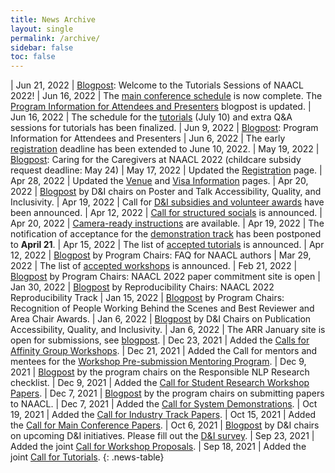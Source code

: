 ```yaml
---
title: News Archive
layout: single
permalink: /archive/
sidebar: false
toc: false
---
```


<style>
.news-table { font-size: .9em; }
.news-table tr td:nth-child(1) { font-weight: bold; width: 10em; }
</style>

| Jun 21, 2022 | [Blogpost](/blog/welcome-to-tutorials/): Welcome to the Tutorials Sessions of NAACL 2022!
| Jun 16, 2022 | The [main conference schedule](/program/schedule/) is now complete. The [Program Information for Attendees and Presenters](/blog/information-for-attendees-and-presenters/) blogpost is updated.
| Jun 16, 2022 | The schedule for the [tutorials](/program/tutorials/) (July 10) and extra Q&A sessions for tutorials has been finalized.
| Jun 9, 2022 | [Blogpost](/blog/information-for-attendees-and-presenters/): Program Information for Attendees and Presenters
| Jun 6, 2022 | The early [registration](/registration/) deadline has been extended to June 10, 2022.
| May 19, 2022 | [Blogpost](/blog/caregivers/): Caring for the Caregivers at NAACL 2022 (childcare subsidy request deadline: May 24)
| May 17, 2022 | Updated the [Registration](/registration/) page.
| Apr 28, 2022 | Updated the [Venue](/venue/) and [Visa Information](/visa-info/) pages.
| Apr 20, 2022 | [Blogpost](/blog/poster-talk-accessibility-quality-inclusivity/) by D&I chairs on Poster and Talk Accessibility, Quality, and Inclusivity.
| Apr 19, 2022 | Call for [D&I subsidies and volunteer awards](/blog/subsidies/) have been announced.
| Apr 12, 2022 | [Call for structured socials](/blog/structured-social/) is announced.
| Apr 20, 2022 | [Camera-ready instructions](/blog/camera-ready) are available. 
| Apr 19, 2022 | The notification of acceptance for the [demonstration track](/calls/demos/#important-dates) has been postponed to **April 21**.
| Apr 15, 2022 | The list of [accepted tutorials](/program/tutorials/) is announced.
| Apr 12, 2022 | [Blogpost](/blog/authors-faq) by Program Chairs: FAQ for NAACL authors
| Mar 29, 2022 | The list of [accepted workshops](/program/workshops/) is announced.
| Feb 21, 2022 | [Blogpost](/blog/commitment-faq/) by Program Chairs: NAACL 2022 paper commitment site is open
| Jan 30, 2022 | [Blogpost](/blog/reproducibility-track/) by Reproducibility Chairs: NAACL 2022 Reproducibility Track
| Jan 15, 2022 | [Blogpost](/blog/recognition-and-awards/) by Program Chairs: Recognition of People Working Behind the Scenes and Best Reviewer and Area Chair Awards.
| Jan 6, 2022 | [Blogpost](/blog/publication-accessibility-quality-inclusivity/) by D&I Chairs on Publication Accessibility, Quality, and Inclusivity.
| Jan 6, 2022 | The ARR January site is open for submissions, see [blogpost](/blog/ARR-open-for-submissions/).
| Dec 23, 2021 | Added the [Calls for Affinity Group Workshops](/calls/affinity-workshops/).
| Dec 21, 2021 | Added the Call for mentors and mentees for the [Workshop Pre-submission Mentoring Program](/calls/workshop-mentoring/).
| Dec 9, 2021 | [Blogpost](/blog/responsible-nlp-research-checklist/) by the program chairs on the Responsible NLP Research checklist.
| Dec 9, 2021 | Added the [Call for Student Research Workshop Papers](/calls/srw/).
| Dec 7, 2021 | [Blogpost](/blog/submissions/) by the program chairs on submitting papers to NAACL. 
| Dec 7, 2021 | Added the [Call for System Demonstrations](/calls/demos/).
| Oct 19, 2021 | Added the [Call for Industry Track Papers](/calls/industry/).
| Oct 15, 2021 | Added the [Call for Main Conference Papers](/calls/papers/).
| Oct 6, 2021 | [Blogpost](/blog/diversity-intro/) by D&I chairs on upcoming D&I initiatives. Please fill out the [D&I survey](https://forms.office.com/r/XUxP8XSN5N).
| Sep 23, 2021 | Added the joint [Call for Workshop Proposals](/calls/workshops/).
| Sep 18, 2021 | Added the joint [Call for Tutorials](/calls/tutorials/).
{: .news-table}
